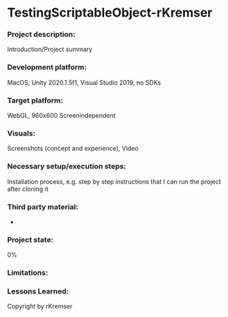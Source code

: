 # TestingScriptableObject-rKremser

### Project description: 
Introduction/Project summary 

### Development platform: 
MacOS, Unity 2020.1.5f1, Visual Studio 2019, no SDKs

### Target platform: 
WebGL, 960x600 Screenindependent

### Visuals: 
Screenshots (concept and experience), Video

### Necessary setup/execution steps: 
Installation process, e.g. step by step instructions that I can run the project after cloning it

### Third party material: 
-

### Project state: 
0%

### Limitations: 

### Lessons Learned: 

Copyright by rKremser

